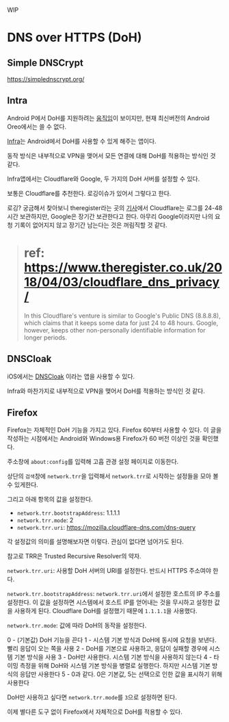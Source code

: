 WIP

# DNS over HTTPS (DoH)

## Simple DNSCrypt

https://simplednscrypt.org/

## Intra

Android P에서 DoH를 지원하려는 [움직임](https://android-developers.googleblog.com/2018/04/dns-over-tls-support-in-android-p.html)이 보이지만, 현재 최신버전의 Android Oreo에서는 쓸 수 없다.

[Infra](https://play.google.com/store/apps/details?id=app.intra&hl=en_US)는 Android에서 DoH를 사용할 수 있게 해주는 앱이다.

동작 방식은 내부적으로 VPN을 맺어서 모든 연결에 대해 DoH를 적용하는 방식인 것 같다.

Infra앱에서는 Cloudflare와 Google, 두 가지의 DoH 서버를 설정할 수 있다.

보통은 Cloudflare를 추천한다. 로깅이슈가 있어서 그렇다고 한다. 

로깅? 궁금해서 찾아보니 theregister라는 곳의 [기사](https://www.theregister.co.uk/2018/04/03/cloudflare_dns_privacy/)에서 Cloudflare는 로그를 24-48시간 보관하지만, Google은 장기간 보관한다고 한다. 아무리 Google이라지만 나의 요청 기록이 없어지지 않고 장기간 남는다는 것은 꺼림직할 것 같다.

> # ref: https://www.theregister.co.uk/2018/04/03/cloudflare_dns_privacy/
> In this Cloudflare's venture is similar to Google's Public DNS (8.8.8.8), which claims that it keeps some data for just 24 to 48 hours. Google, however, keeps other non-personally identifiable information for longer periods.


## DNSCloak

iOS에서는 [DNSCloak](https://itunes.apple.com/kr/app/dnscloak-dnscrypt-doh-client/id1330471557?mt=8) 이라는 앱을 사용할 수 있다.

Infra와 마찬가지로 내부적으로 VPN을 맺어서 DoH를 적용하는 방식인 것 같다.


## Firefox

Firefox는 자체적인 DoH 기능을 가지고 있다. Firefox 60부터 사용할 수 있다. 이 글을 작성하는 시점에서는 Android와 Windows용 Firefox가 60 버전 이상인 것을 확인했다.

주소창에 `about:config`를 입력해 고흡 관경 설정 페이지로 이동한다. 

상단의 `검색`창에 `network.trr`을 입력해서 `network.trr`로 시작하는 설정들을 모아 볼 수 있게한다.

그리고 아래 항목의 값을 설정한다.

- `network.trr.bootstrapAddress`: 1.1.1.1
- `network.trr.mode`: 2
- `network.trr.uri`: https://mozilla.cloudflare-dns.com/dns-query

각 설정값의 의미를 설명해보자면 이렇다.
관심이 없다면 넘어가도 된다.

참고로 TRR은 Trusted Recursive Resolver의 약자.

`network.trr.uri`: 사용할 DoH 서버의 URI를 설정한다. 반드시 HTTPS 주소여야 한다.

`network.trr.bootstrapAddress`: `network.trr.uri`에서 설정한 호스트의 IP 주소를 설정한다. 이 값을 설정하면 시스템에서 호스트 IP를 얻어내는 것을 무시하고 설정한 값을 사용하게 된다. Cloudflare DoH를 설정했기 때문에 `1.1.1.1`을 사용했다.

`network.trr.mode`: 값에 따라 DoH의 동작을 설정한다.

0 - (기본값) DoH 기능을 끈다
1 - 시스템 기본 방식과 DoH에 동시에 요청을 보낸다. 빨리 응답이 오는 쪽을 사용
2 - DoH를 기본으료 사용하고, 응답이 실패할 경우에 시스템 기본 방식을 사용
3 - DoH만 사용한다. 시스템 기본 방식을 사용하지 않는다
4 - 타이밍 측정을 위해 DoH와 시스템 기본 방식을 병렬로 실행한다. 하지만 시스템 기본 방식의 응답만 사용한다
5 - 0과 같다. 0은 기본값, 5는 선택으로 인한 값을 표시하기 위해 사용한다

DoH만 사용하고 싶다면 `network.trr.mode`를 `3`으로 설정하면 된다.

이제 별다른 도구 없이 Firefox에서 자체적으로 DoH를 적용할 수 있다.
